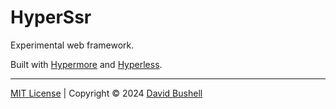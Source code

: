 # HyperSsr

Experimental web framework.

Built with [Hypermore](https://github.com/dbushell/hypermore) and [Hyperless](https://github.com/dbushell/hyperless).

* * *

[MIT License](/LICENSE) | Copyright © 2024 [David Bushell](https://dbushell.com)
